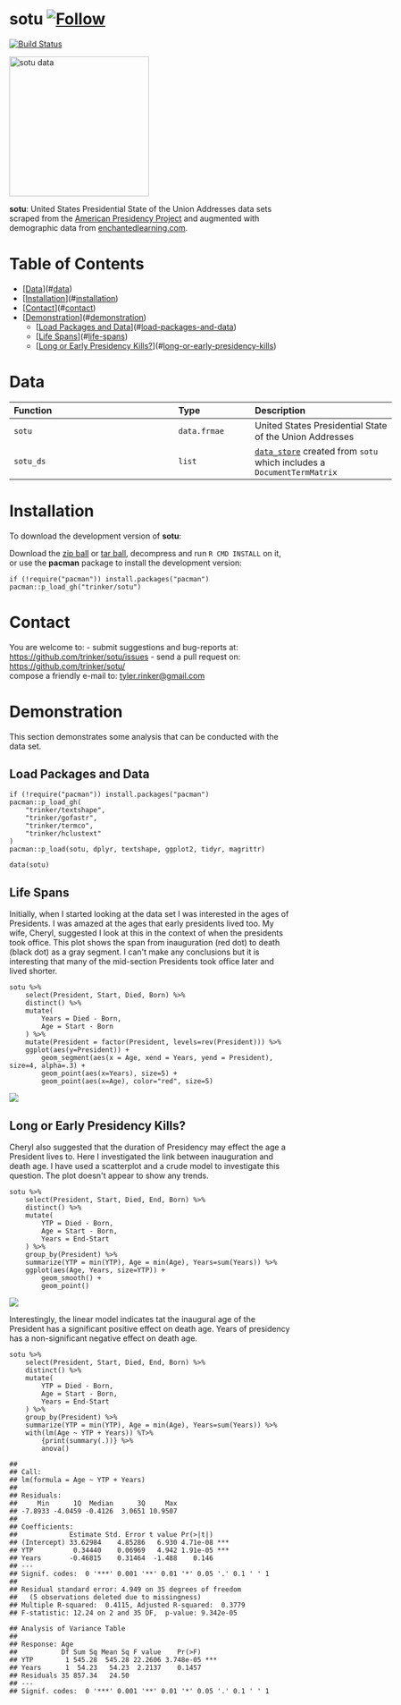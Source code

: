 sotu   [![Follow](https://img.shields.io/twitter/follow/tylerrinker.svg?style=social)](https://twitter.com/intent/follow?screen_name=tylerrinker)
============


[![Build
Status](https://travis-ci.org/trinker/sotu.svg?branch=master)](https://travis-ci.org/trinker/sotu)

<img src="inst/sotu_logo/seal.gif" width="250" alt="sotu data">

**sotu**: United States Presidential State of the Union Addresses data
sets scraped from the [American Presidency
Project](http://www.presidency.ucsb.edu) and augmented with demographic
data from
[enchantedlearning.com](http://www.enchantedlearning.com/history/us/pres/list.shtml).


Table of Contents
============

-   [[Data](#data)](#[data](#data))
-   [[Installation](#installation)](#[installation](#installation))
-   [[Contact](#contact)](#[contact](#contact))
-   [[Demonstration](#demonstration)](#[demonstration](#demonstration))
    -   [[Load Packages and Data](#load-packages-and-data)](#[load-packages-and-data](#load-packages-and-data))
    -   [[Life Spans](#life-spans)](#[life-spans](#life-spans))
    -   [[Long or Early Presidency Kills?](#long-or-early-presidency-kills)](#[long-or-early-presidency-kills](#long-or-early-presidency-kills))

Data
============


<table style="width:136%;">
<colgroup>
<col width="43%" />
<col width="20%" />
<col width="72%" />
</colgroup>
<thead>
<tr class="header">
<th align="left">Function</th>
<th align="left">Type</th>
<th align="left">Description</th>
</tr>
</thead>
<tbody>
<tr class="odd">
<td align="left"><code>sotu</code></td>
<td align="left"><code>data.frmae</code></td>
<td align="left">United States Presidential State of the Union Addresses</td>
</tr>
<tr class="even">
<td align="left"><code>sotu_ds</code></td>
<td align="left"><code>list</code></td>
<td align="left"><a href="https://github.com/trinker/hclustext/blob/master/R/data_store.R"><code>data_store</code></a> created from <code>sotu</code> which includes a <code>DocumentTermMatrix</code></td>
</tr>
</tbody>
</table>

Installation
============

To download the development version of **sotu**:

Download the [zip ball](https://github.com/trinker/sotu/zipball/master)
or [tar ball](https://github.com/trinker/sotu/tarball/master),
decompress and run `R CMD INSTALL` on it, or use the **pacman** package
to install the development version:

    if (!require("pacman")) install.packages("pacman")
    pacman::p_load_gh("trinker/sotu")

Contact
=======

You are welcome to:   - submit suggestions and bug-reports at: <https://github.com/trinker/sotu/issues>   - send a pull request on: <https://github.com/trinker/sotu/>  
 compose a friendly e-mail to: <tyler.rinker@gmail.com>

Demonstration
=============

This section demonstrates some analysis that can be conducted with the
data set.

Load Packages and Data
----------------------

    if (!require("pacman")) install.packages("pacman")
    pacman::p_load_gh(
        "trinker/textshape", 
        "trinker/gofastr", 
        "trinker/termco",    
        "trinker/hclustext"
    )
    pacman::p_load(sotu, dplyr, textshape, ggplot2, tidyr, magrittr)

    data(sotu)

Life Spans
----------

Initially, when I started looking at the data set I was interested in
the ages of Presidents. I was amazed at the ages that early presidents
lived too. My wife, Cheryl, suggested I look at this in the context of
when the presidents took office. This plot shows the span from
inauguration (red dot) to death (black dot) as a gray segment. I can't
make any conclusions but it is interesting that many of the mid-section
Presidents took office later and lived shorter.

    sotu %>%
        select(President, Start, Died, Born) %>%
        distinct() %>%
        mutate(
            Years = Died - Born,
            Age = Start - Born
        ) %>%
        mutate(President = factor(President, levels=rev(President))) %>%
        ggplot(aes(y=President)) +
            geom_segment(aes(x = Age, xend = Years, yend = President), size=4, alpha=.3) +
            geom_point(aes(x=Years), size=5) +
            geom_point(aes(x=Age), color="red", size=5) 

![](inst/figure/unnamed-chunk-4-1.png)

Long or Early Presidency Kills?
-------------------------------

Cheryl also suggested that the duration of Presidency may effect the age
a President lives to. Here I investigated the link between inauguration
and death age. I have used a scatterplot and a crude model to
investigate this question. The plot doesn't appear to show any trends.

    sotu %>%
        select(President, Start, Died, End, Born) %>%
        distinct() %>%
        mutate(
            YTP = Died - Born,
            Age = Start - Born,
            Years = End-Start
        ) %>%
        group_by(President) %>%
        summarize(YTP = min(YTP), Age = min(Age), Years=sum(Years)) %>%
        ggplot(aes(Age, Years, size=YTP)) +
            geom_smooth() +
            geom_point() 

![](inst/figure/unnamed-chunk-5-1.png)

Interestingly, the linear model indicates tat the inaugural age of the
President has a significant positive effect on death age. Years of
presidency has a non-significant negative effect on death age.

    sotu %>%
        select(President, Start, Died, End, Born) %>%
        distinct() %>%
        mutate(
            YTP = Died - Born,
            Age = Start - Born,
            Years = End-Start
        ) %>%
        group_by(President) %>%
        summarize(YTP = min(YTP), Age = min(Age), Years=sum(Years)) %>%
        with(lm(Age ~ YTP + Years)) %T>% 
            {print(summary(.))} %>%
            anova()

    ## 
    ## Call:
    ## lm(formula = Age ~ YTP + Years)
    ## 
    ## Residuals:
    ##     Min      1Q  Median      3Q     Max 
    ## -7.8933 -4.0459 -0.4126  3.0651 10.9507 
    ## 
    ## Coefficients:
    ##             Estimate Std. Error t value Pr(>|t|)    
    ## (Intercept) 33.62984    4.85286   6.930 4.71e-08 ***
    ## YTP          0.34440    0.06969   4.942 1.91e-05 ***
    ## Years       -0.46815    0.31464  -1.488    0.146    
    ## ---
    ## Signif. codes:  0 '***' 0.001 '**' 0.01 '*' 0.05 '.' 0.1 ' ' 1
    ## 
    ## Residual standard error: 4.949 on 35 degrees of freedom
    ##   (5 observations deleted due to missingness)
    ## Multiple R-squared:  0.4115, Adjusted R-squared:  0.3779 
    ## F-statistic: 12.24 on 2 and 35 DF,  p-value: 9.342e-05

    ## Analysis of Variance Table
    ## 
    ## Response: Age
    ##           Df Sum Sq Mean Sq F value    Pr(>F)    
    ## YTP        1 545.28  545.28 22.2606 3.748e-05 ***
    ## Years      1  54.23   54.23  2.2137    0.1457    
    ## Residuals 35 857.34   24.50                      
    ## ---
    ## Signif. codes:  0 '***' 0.001 '**' 0.01 '*' 0.05 '.' 0.1 ' ' 1